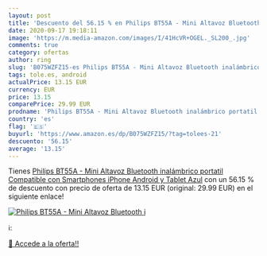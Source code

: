 ```yaml
---
layout: post
title: 'Descuento del 56.15 % en Philips BT55A - Mini Altavoz Bluetooth i'
date: 2020-09-17 19:18:11
image: 'https://m.media-amazon.com/images/I/41HcVR+OGEL._SL200_.jpg'
comments: true
category: ofertas
author: ring
slug: 'B075WZFZ15-es Philips BT55A - Mini Altavoz Bluetooth inalámbrico...'
tags: tole.es, android
actualPrice: 13.15 EUR
currency: EUR
price: 13.15
comparePrice: 29.99 EUR
prodname: 'Philips BT55A - Mini Altavoz Bluetooth inalámbrico portatil  Compatible con Smartphones  iPhone  Android y Tablet  Azul'
country: 'es'
flag: '🇪🇸'
buyurl: 'https://www.amazon.es/dp/B075WZFZ15/?tag=tolees-21'
descuento: '56.15'
average: '13.15'
---
```


Tienes [Philips BT55A - Mini Altavoz Bluetooth inalámbrico portatil  Compatible con Smartphones  iPhone  Android y Tablet  Azul](https://www.amazon.es/dp/B075WZFZ15/?tag=tolees-21) con un 56.15 % de descuento con precio de oferta de 13.15 EUR (original: 29.99 EUR) en el siguiente enlace!

[![Philips BT55A - Mini Altavoz Bluetooth i](https://m.media-amazon.com/images/I/41HcVR+OGEL._SL200_.jpg)](https://www.amazon.es/dp/B075WZFZ15/?tag=tolees-21)

ℹ️:


[🛒 Accede a la oferta!!](https://www.amazon.es/dp/B075WZFZ15/?tag=tolees-21)
